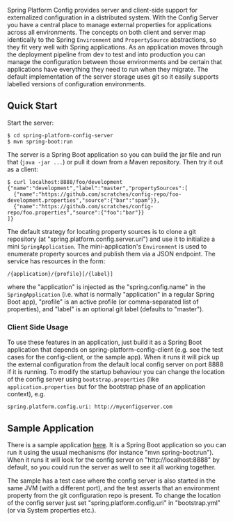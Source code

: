 Spring Platform Config provides server and client-side support for
externalized configuration in a distributed system. With the Config
Server you have a central place to manage external properties for
applications across all environments. The concepts on both client and
server map identically to the Spring `Environment` and
`PropertySource` abstractions, so they fit very well with Spring
applications. As an application moves through the deployment pipeline
from dev to test and into production you can manage the configuration
between those environments and be certain that applications have
everything they need to run when they migrate. The default
implementation of the server storage uses git so it easily supports
labelled versions of configuration environments.

## Quick Start

Start the server:

```
$ cd spring-platform-config-server
$ mvn spring-boot:run
```

The server is a Spring Boot application so you can build the jar file
and run that (`java -jar ...`) or pull it down from a Maven
repository. Then try it out as a client:

```
$ curl localhost:8888/foo/development
{"name":"development","label":"master","propertySources":[
  {"name":"https://github.com/scratches/config-repo/foo-development.properties","source":{"bar":"spam"}},
  {"name":"https://github.com/scratches/config-repo/foo.properties","source":{"foo":"bar"}}
]}
```

The default strategy for locating property sources is to clone a git
repository (at "spring.platform.config.server.uri") and use it to
initialize a mini `SpringApplication`. The mini-application's
`Environment` is used to enumerate property sources and publish them
via a JSON endpoint. The service has resources in the form:

```
/{application}/{profile}[/{label}]
```

where the "application" is injected as the "spring.config.name" in the
`SpringApplication` (i.e. what is normally "application" in a regular
Spring Boot app), "profile" is an active profile (or comma-separated
list of properties), and "label" is an optional git label (defaults to
"master").

### Client Side Usage

To use these features in an application, just build it as a Spring
Boot application that depends on spring-platform-config-client
(e.g. see the test cases for the config-client, or the sample app).
When it runs it will pick up the external configuration from the
default local config server on port 8888 if it is running. To modify
the startup behaviour you can change the location of the config server
using `bootstrap.properties` (like `application.properties` but for
the bootstrap phase of an application context), e.g.

```
spring.platform.config.uri: http://myconfigserver.com
```

## Sample Application

There is a sample application
[here](https://github.com/spring-platform/spring-platform-config/spring-platform-config-sample). It
is a Spring Boot application so you can run it using the usual
mechanisms (for instance "mvn spring-boot:run"). When it runs it will
look for the config server on "http://localhost:8888" by default, so
you could run the server as well to see it all working together.

The sample has a test case where the config server is also started in
the same JVM (with a different port), and the test asserts that an
environment property from the git configuration repo is present. To
change the location of the config server just set
"spring.platform.config.uri" in "bootstrap.yml" (or via System
properties etc.).
